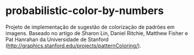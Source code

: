 probabilistic-color-by-numbers
==============================

Projeto de implementação de sugestão de colorização de padrões em imagens. Baseado no artigo de Sharon Lin, Daniel Ritchie, Matthew Fisher e Pat Hanrahan da Universidade de Stanford (http://graphics.stanford.edu/projects/patternColoring/).
